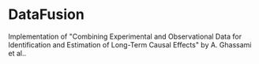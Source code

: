 # DataFusion
Implementation of "Combining Experimental and Observational Data for Identification and Estimation of Long-Term Causal Effects" by A. Ghassami et al..
